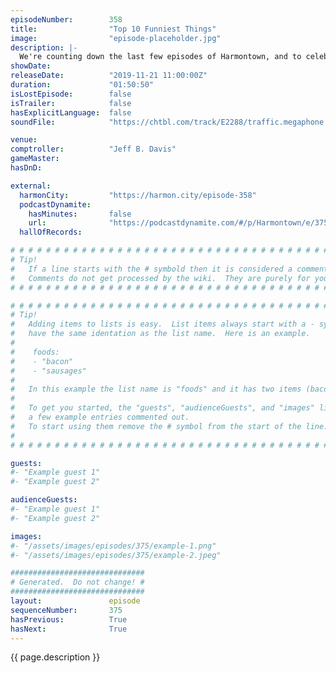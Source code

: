 ```yaml
---
episodeNumber:        358
title:                "Top 10 Funniest Things"
image:                "episode-placeholder.jpg"
description: |-
  We're counting down the last few episodes of Harmontown, and to celebrate we're counting down the top ten funniest things. Nick Rutherford is back, it's Church's birthday, and Schrab sees how far he can push the show off the rails. Featuring Dan Harmon, Jeff Bryan Davis, Spencer Crittenden, Rob Schrab, Nick Rutherford and Church
showDate:             
releaseDate:          "2019-11-21 11:00:00Z"
duration:             "01:50:50"
isLostEpisode:        false
isTrailer:            false
hasExplicitLanguage:  false
soundFile:            "https://chtbl.com/track/E2288/traffic.megaphone.fm/STA1162720767.mp3?updated=1596569882"

venue:                
comptroller:          "Jeff B. Davis"
gameMaster:           
hasDnD:               

external:
  harmonCity:         "https://harmon.city/episode-358"
  podcastDynamite:
    hasMinutes:       false
    url:              "https://podcastdynamite.com/#/p/Harmontown/e/375/358"
  hallOfRecords:      

# # # # # # # # # # # # # # # # # # # # # # # # # # # # # # # # # # # # # # # # # # # # #
# Tip!
#   If a line starts with the # symbold then it is considered a comment.
#   Comments do not get processed by the wiki.  They are purely for your information.
# # # # # # # # # # # # # # # # # # # # # # # # # # # # # # # # # # # # # # # # # # # # #

# # # # # # # # # # # # # # # # # # # # # # # # # # # # # # # # # # # # # # # # # # # # #
# Tip!
#   Adding items to lists is easy.  List items always start with a - symbol and have
#   have the same identation as the list name.  Here is an example.
#
#    foods:
#    - "bacon"
#    - "sausages"
#
#   In this example the list name is "foods" and it has two items (bacon, and sausages).
#
#   To get you started, the "guests", "audienceGuests", and "images" lists below have
#   a few example entries commented out.
#   To start using them remove the # symbol from the start of the line.
#
# # # # # # # # # # # # # # # # # # # # # # # # # # # # # # # # # # # # # # # # # # # # #

guests:
#- "Example guest 1"
#- "Example guest 2"

audienceGuests:
#- "Example guest 1"
#- "Example guest 2"

images:
#- "/assets/images/episodes/375/example-1.png"
#- "/assets/images/episodes/375/example-2.jpeg"

##############################
# Generated.  Do not change! #
##############################
layout:               episode
sequenceNumber:       375
hasPrevious:          True
hasNext:              True
---
```


<!-- The episode description will be rendered here -->
{{ page.description }}

<!-- Add your content BELOW here -->
<!-- vvvvvvvvvvvvvvvvvvvvvvvvvvv -->




<!-- ^^^^^^^^^^^^^^^^^^^^^^^^^^^ -->
<!-- Add your content ABOVE here -->

<!-- The episode gallery will be rendered here -->